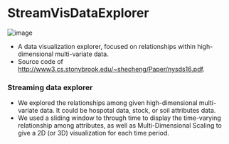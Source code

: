 # StreamVisDataExplorer
![image](https://cloud.githubusercontent.com/assets/13710785/26028259/eb20381a-37ea-11e7-908c-8dd6492121ed.png)
* A data visualization explorer, focused on relationships within high-dimensional multi-variate data.
* Source code of http://www3.cs.stonybrook.edu/~shecheng/Paper/nysds16.pdf.

### Streaming data explorer
* We explored the relationships among given high-dimensional multi-variate data. It could be hospotal data, stock, or soil attributes data.
* We used a sliding window to through time to display the time-varying relationship among attributes, as well as Multi-Dimensional Scaling to give a 2D (or 3D) visualization for each time period.

